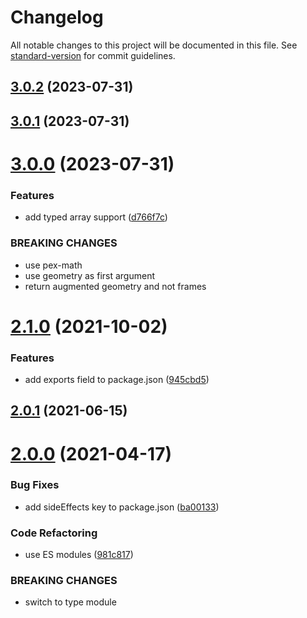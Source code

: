 # Changelog

All notable changes to this project will be documented in this file. See [standard-version](https://github.com/conventional-changelog/standard-version) for commit guidelines.

## [3.0.2](https://github.com/dmnsgn/frenet-serret-frames/compare/v3.0.1...v3.0.2) (2023-07-31)



## [3.0.1](https://github.com/dmnsgn/frenet-serret-frames/compare/v3.0.0...v3.0.1) (2023-07-31)



# [3.0.0](https://github.com/dmnsgn/frenet-serret-frames/compare/v2.1.0...v3.0.0) (2023-07-31)


### Features

* add typed array support ([d766f7c](https://github.com/dmnsgn/frenet-serret-frames/commit/d766f7c1beafcd23130d95f4bc6faa591ae07f10))


### BREAKING CHANGES

* use pex-math
* use geometry as first argument
* return augmented geometry and not frames



# [2.1.0](https://github.com/dmnsgn/frenet-serret-frames/compare/v2.0.1...v2.1.0) (2021-10-02)


### Features

* add exports field to package.json ([945cbd5](https://github.com/dmnsgn/frenet-serret-frames/commit/945cbd556f7035ace5c4083d74e15cccc9307611))



## [2.0.1](https://github.com/dmnsgn/frenet-serret-frames/compare/v2.0.0...v2.0.1) (2021-06-15)



# [2.0.0](https://github.com/dmnsgn/frenet-serret-frames/compare/v1.1.0...v2.0.0) (2021-04-17)


### Bug Fixes

* add sideEffects key to package.json ([ba00133](https://github.com/dmnsgn/frenet-serret-frames/commit/ba00133db2df588228c28ac8d004307a0c0fe27d))


### Code Refactoring

* use ES modules ([981c817](https://github.com/dmnsgn/frenet-serret-frames/commit/981c8177a6772e7ca4ec14629e405e889434cbd4))


### BREAKING CHANGES

* switch to type module
